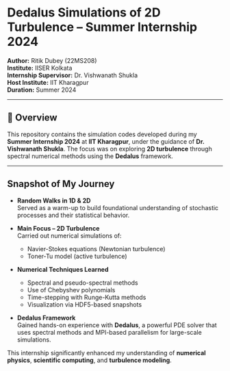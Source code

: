 # Dedalus Simulations of 2D Turbulence – Summer Internship 2024

**Author:** Ritik Dubey (22MS208)  
**Institute:** IISER Kolkata  
**Internship Supervisor:** Dr. Vishwanath Shukla  
**Host Institute:** IIT Kharagpur  
**Duration:** Summer 2024

---

## 🌟 Overview

This repository contains the simulation codes developed during my **Summer Internship 2024** at **IIT Kharagpur**, under the guidance of **Dr. Vishwanath Shukla**. The focus was on exploring **2D turbulence** through spectral numerical methods using the **Dedalus** framework.

---

## Snapshot of My Journey

- **Random Walks in 1D & 2D**  
  Served as a warm-up to build foundational understanding of stochastic processes and their statistical behavior.

- **Main Focus – 2D Turbulence**  
  Carried out numerical simulations of:
  - Navier-Stokes equations (Newtonian turbulence)
  - Toner-Tu model (active turbulence)

- **Numerical Techniques Learned**
  - Spectral and pseudo-spectral methods
  - Use of Chebyshev polynomials
  - Time-stepping with Runge-Kutta methods
  - Visualization via HDF5-based snapshots

- **Dedalus Framework**  
  Gained hands-on experience with **Dedalus**, a powerful PDE solver that uses spectral methods and MPI-based parallelism for large-scale simulations.

This internship significantly enhanced my understanding of **numerical physics**, **scientific computing**, and **turbulence modeling**.
